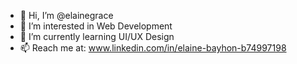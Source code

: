 - 👋 Hi, I’m @elainegrace
- 👀 I’m interested in Web Development
- 🌱 I’m currently learning UI/UX Design
- 📫 Reach me at: www.linkedin.com/in/elaine-bayhon-b74997198
